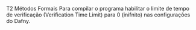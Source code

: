 T2 Métodos Formais
Para compilar o programa habilitar o limite de tempo de verificação (Verification Time Limit) para 0 (inifnito) nas configurações do Dafny.
